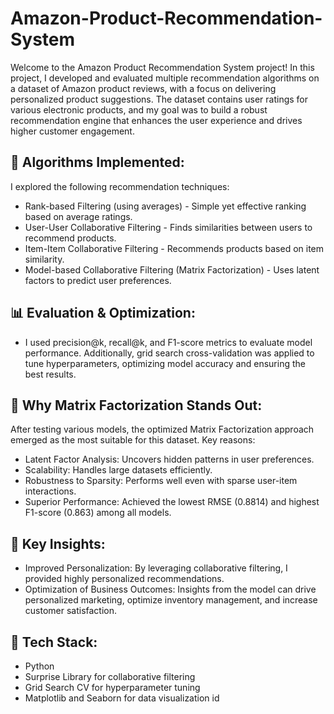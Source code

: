 # Amazon-Product-Recommendation-System

Welcome to the Amazon Product Recommendation System project! In this project, I developed and evaluated multiple recommendation algorithms on a dataset of Amazon product reviews, with a focus on delivering personalized product suggestions. The dataset contains user ratings for various electronic products, and my goal was to build a robust recommendation engine that enhances the user experience and drives higher customer engagement.

## 🚀 Algorithms Implemented:

I explored the following recommendation techniques:

* Rank-based Filtering (using averages) - Simple yet effective ranking based on average ratings.
* User-User Collaborative Filtering - Finds similarities between users to recommend products.
* Item-Item Collaborative Filtering - Recommends products based on item similarity.
* Model-based Collaborative Filtering (Matrix Factorization) - Uses latent factors to predict user preferences.
## 📊 Evaluation & Optimization:

* I used precision@k, recall@k, and F1-score metrics to evaluate model performance. Additionally, grid search cross-validation was applied to tune hyperparameters, optimizing model accuracy and ensuring the best results.

## 🤖 Why Matrix Factorization Stands Out:

After testing various models, the optimized Matrix Factorization approach emerged as the most suitable for this dataset. Key reasons:

* Latent Factor Analysis: Uncovers hidden patterns in user preferences.
* Scalability: Handles large datasets efficiently.
* Robustness to Sparsity: Performs well even with sparse user-item interactions.
* Superior Performance: Achieved the lowest RMSE (0.8814) and highest F1-score (0.863) among all models.

## 🔑 Key Insights:

* Improved Personalization: By leveraging collaborative filtering, I provided highly personalized recommendations.
* Optimization of Business Outcomes: Insights from the model can drive personalized marketing, optimize inventory management, and increase customer satisfaction.

## 🔧 Tech Stack:

* Python
* Surprise Library for collaborative filtering
* Grid Search CV for hyperparameter tuning
* Matplotlib and Seaborn for data visualization id
